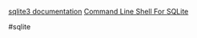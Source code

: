 [sqlite3 documentation](https://www.sqlite.org/docs.html)
[Command Line Shell For SQLite](https://www.sqlite.org/cli.html)

#sqlite